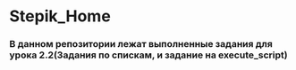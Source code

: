 # Stepik_Home

### В данном репозитории лежат выполненные задания для урока 2.2(Задания по спискам, и задание на execute_script)

